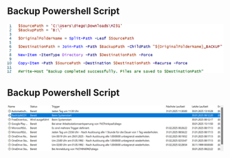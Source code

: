 ## Backup Powershell Script
![Backup Script](backupscript.png)

## Backup Powershell Script
![Aufgabenplanung Backup](AufgabenplanungBackup.png)
